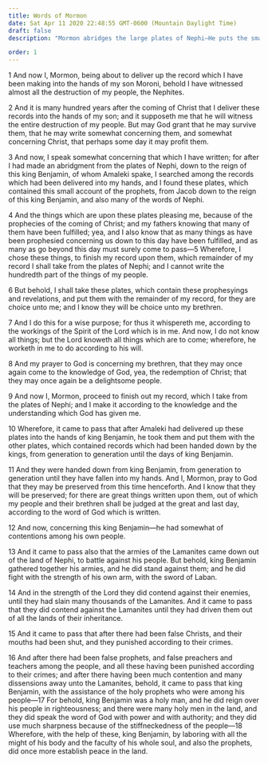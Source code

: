 ```yaml
---
title: Words of Mormon
date: Sat Apr 11 2020 22:48:55 GMT-0600 (Mountain Daylight Time)
draft: false
description: "Mormon abridges the large plates of Nephi—He puts the small plates with the other plates—King Benjamin establishes peace in the land. About A.D. 385."

order: 1
---
```

    
1 And now I, Mormon, being about to deliver up the record which I have been making into the hands of my son Moroni, behold I have witnessed almost all the destruction of my people, the Nephites.

2 And it is many hundred years after the coming of Christ that I deliver these records into the hands of my son; and it supposeth me that he will witness the entire destruction of my people. But may God grant that he may survive them, that he may write somewhat concerning them, and somewhat concerning Christ, that perhaps some day it may profit them.

3 And now, I speak somewhat concerning that which I have written; for after I had made an abridgment from the plates of Nephi, down to the reign of this king Benjamin, of whom Amaleki spake, I searched among the records which had been delivered into my hands, and I found these plates, which contained this small account of the prophets, from Jacob down to the reign of this king Benjamin, and also many of the words of Nephi.

4 And the things which are upon these plates pleasing me, because of the prophecies of the coming of Christ; and my fathers knowing that many of them have been fulfilled; yea, and I also know that as many things as have been prophesied concerning us down to this day have been fulfilled, and as many as go beyond this day must surely come to pass—5 Wherefore, I chose these things, to finish my record upon them, which remainder of my record I shall take from the plates of Nephi; and I cannot write the hundredth part of the things of my people.

6 But behold, I shall take these plates, which contain these prophesyings and revelations, and put them with the remainder of my record, for they are choice unto me; and I know they will be choice unto my brethren.

7 And I do this for a wise purpose; for thus it whispereth me, according to the workings of the Spirit of the Lord which is in me. And now, I do not know all things; but the Lord knoweth all things which are to come; wherefore, he worketh in me to do according to his will.

8 And my prayer to God is concerning my brethren, that they may once again come to the knowledge of God, yea, the redemption of Christ; that they may once again be a delightsome people.

9 And now I, Mormon, proceed to finish out my record, which I take from the plates of Nephi; and I make it according to the knowledge and the understanding which God has given me.

10 Wherefore, it came to pass that after Amaleki had delivered up these plates into the hands of king Benjamin, he took them and put them with the other plates, which contained records which had been handed down by the kings, from generation to generation until the days of king Benjamin.

11 And they were handed down from king Benjamin, from generation to generation until they have fallen into my hands. And I, Mormon, pray to God that they may be preserved from this time henceforth. And I know that they will be preserved; for there are great things written upon them, out of which my people and their brethren shall be judged at the great and last day, according to the word of God which is written.

12 And now, concerning this king Benjamin—he had somewhat of contentions among his own people.

13 And it came to pass also that the armies of the Lamanites came down out of the land of Nephi, to battle against his people. But behold, king Benjamin gathered together his armies, and he did stand against them; and he did fight with the strength of his own arm, with the sword of Laban.

14 And in the strength of the Lord they did contend against their enemies, until they had slain many thousands of the Lamanites. And it came to pass that they did contend against the Lamanites until they had driven them out of all the lands of their inheritance.

15 And it came to pass that after there had been false Christs, and their mouths had been shut, and they punished according to their crimes.

16 And after there had been false prophets, and false preachers and teachers among the people, and all these having been punished according to their crimes; and after there having been much contention and many dissensions away unto the Lamanites, behold, it came to pass that king Benjamin, with the assistance of the holy prophets who were among his people—17 For behold, king Benjamin was a holy man, and he did reign over his people in righteousness; and there were many holy men in the land, and they did speak the word of God with power and with authority; and they did use much sharpness because of the stiffneckedness of the people—18 Wherefore, with the help of these, king Benjamin, by laboring with all the might of his body and the faculty of his whole soul, and also the prophets, did once more establish peace in the land.
